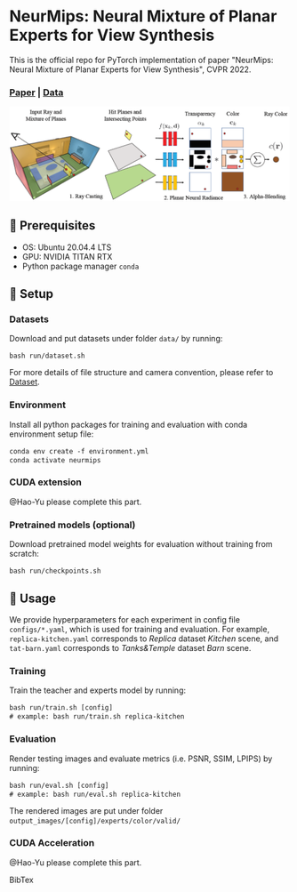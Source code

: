 # NeurMips: Neural Mixture of Planar Experts for View Synthesis
This is the official repo for PyTorch implementation of paper "NeurMips: Neural Mixture of Planar Experts for View Synthesis", CVPR 2022. 
### [Paper]() | [Data]()
![Overview](doc/overview.png)

## 🌱 Prerequisites
- OS: Ubuntu 20.04.4 LTS
- GPU: NVIDIA TITAN RTX
- Python package manager `conda`
## 🌱 Setup
### Datasets 
Download and put datasets under folder `data/` by running:
```
bash run/dataset.sh
```
For more details of file structure and camera convention, please refer to [Dataset](doc/dataset.md). 
### Environment
Install all python packages for training and evaluation with conda environment setup file: 
```
conda env create -f environment.yml
conda activate neurmips
```
### CUDA extension
@Hao-Yu please complete this part.

### Pretrained models (optional)
Download pretrained model weights for evaluation without training from scratch:
```
bash run/checkpoints.sh
```
## 🌱 Usage 
We provide hyperparameters for each experiment in config file `configs/*.yaml`, which is used for training and evaluation. For example, `replica-kitchen.yaml` corresponds to *Replica* dataset *Kitchen* scene, and `tat-barn.yaml` corresponds to *Tanks&Temple* dataset *Barn* scene.

### Training 
Train the teacher and experts model by running:
```
bash run/train.sh [config]
# example: bash run/train.sh replica-kitchen
```
### Evaluation
Render testing images and evaluate metrics (i.e. PSNR, SSIM, LPIPS) by running:
```
bash run/eval.sh [config]
# example: bash run/eval.sh replica-kitchen
```
The rendered images are put under folder `output_images/[config]/experts/color/valid/`
### CUDA Acceleration
@Hao-Yu please complete this part.

BibTex